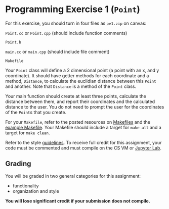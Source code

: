 Programming Exercise 1 (`Point`)
==================

For this exercise, you should turn in four files as `pe1.zip` on canvas:

`Point.cc` or `Point.cpp` (should include function comments)

`Point.h`

`main.cc` or `main.cpp` (should include file comment)

`Makefile`

Your `Point` class will define a 2 dimensional point (a point with an x, and y coordinate). It should have getter methods for each coordinate and a method, `Distance`, to calculate the euclidian distance between this `Point` and another. Note that `Distance` is a method of the `Point` class.

Your main function should create at least three points, calculate the distance between them, and report their coordinates and the calculated distance to the user. You do not need to prompt the user for the coordinates of the `Point`s that you create.

For your `Makefile`, refer to the posted resources on [Makefiles](../resources.md) and the [example Makefile](../examples/Makefile). Your Makefile should include a target for `make all` and a target for `make clean`.

Refer to the style [guidelines](../concise_style_guide_cpp.md). To receive full credit for this assignment, your code must be commented and must compile on the CS VM or [Jupyter Lab](https://coding.csel.io).

Grading
------

You will be graded in two general categories for this assignment:  
- functionality
- organization and style

__You will lose significant credit if your submission does not compile.__
